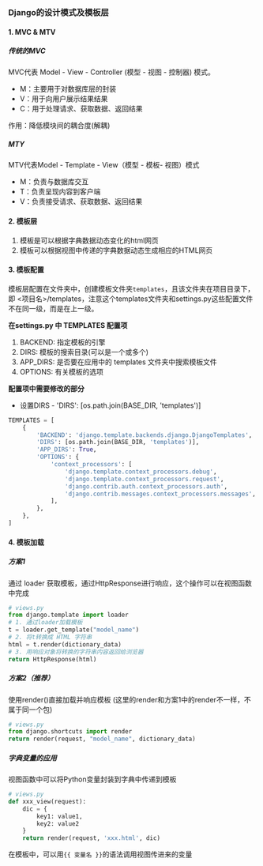 ### Django的设计模式及模板层



#### 1. MVC & MTV

##### 传统的MVC

MVC代表 Model - View - Controller (模型 - 视图 - 控制器) 模式。

- M：主要用于对数据库层的封装
- V：用于向用户展示结果结果
- C：用于处理请求、获取数据、返回结果

作用：降低模块间的耦合度(解耦)

##### MTY

MTV代表Model - Template - View（模型 - 模板- 视图）模式

- M：负责与数据库交互
- T：负责呈现内容到客户端
- V：负责接受请求、获取数据、返回结果



#### 2. 模板层

1. 模板是可以根据字典数据动态变化的html网页
2. 模板可以根据视图中传递的字典数据动态生成相应的HTML网页



#### 3. 模板配置

模板层配置在文件夹中，创建模板文件夹`templates`，且该文件夹在项目目录下，即 <项目名>/templates，注意这个templates文件夹和settings.py这些配置文件不在同一级，而是在上一级。

**在settings.py 中 TEMPLATES 配置项**

1. BACKEND: 指定模板的引擎
2. DIRS: 模板的搜索目录(可以是一个或多个)
3. APP_DIRS: 是否要在应用中的 templates 文件夹中搜索模板文件
4. OPTIONS: 有关模板的选项

**配置项中需要修改的部分**

- 设置DIRS - 'DIRS': [os.path.join(BASE_DIR, 'templates')]

```python
TEMPLATES = [
    {
        'BACKEND': 'django.template.backends.django.DjangoTemplates',
        'DIRS': [os.path.join(BASE_DIR, 'templates')],
        'APP_DIRS': True,
        'OPTIONS': {
            'context_processors': [
                'django.template.context_processors.debug',
                'django.template.context_processors.request',
                'django.contrib.auth.context_processors.auth',
                'django.contrib.messages.context_processors.messages',
            ],
        },
    },
]
```

#### 4. 模板加载

##### 方案1

通过 loader 获取模板，通过HttpResponse进行响应，这个操作可以在视图函数中完成

```python
# views.py
from django.template import loader
# 1. 通过loader加载模板
t = loader.get_template("model_name")
# 2. 将t转换成 HTML 字符串
html = t.render(dictionary_data)
# 3. 用响应对象将转换的字符串内容返回给浏览器
return HttpResponse(html)
```

##### 方案2（推荐）

使用render()直接加载并响应模板    (这里的render和方案1中的render不一样，不属于同一个包)

```python
# views.py
from django.shortcuts import render
return render(request, "model_name", dictionary_data)
```

##### 字典变量的应用

视图函数中可以将Python变量封装到字典中传递到模板

```python
# views.py
def xxx_view(request):
    dic = {
        key1: value1,
        key2: value2
    }
    return render(request, 'xxx.html', dic)
```

在模板中，可以用`{{ 变量名 }}`的语法调用视图传进来的变量




